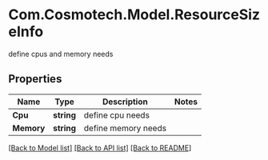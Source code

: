 # Com.Cosmotech.Model.ResourceSizeInfo
define cpus and memory needs

## Properties

Name | Type | Description | Notes
------------ | ------------- | ------------- | -------------
**Cpu** | **string** | define cpu needs | 
**Memory** | **string** | define memory needs | 

[[Back to Model list]](../README.md#documentation-for-models) [[Back to API list]](../README.md#documentation-for-api-endpoints) [[Back to README]](../README.md)

